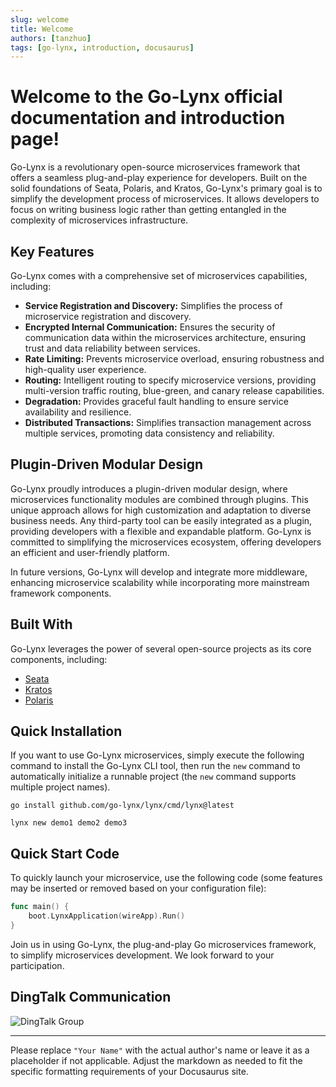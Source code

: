 ```yaml
---
slug: welcome
title: Welcome
authors: [tanzhuo]
tags: [go-lynx, introduction, docusaurus]
---
```


# Welcome to the Go-Lynx official documentation and introduction page!

Go-Lynx is a revolutionary open-source microservices framework that offers a seamless plug-and-play experience for developers. Built on the solid foundations of Seata, Polaris, and Kratos, Go-Lynx's primary goal is to simplify the development process of microservices. It allows developers to focus on writing business logic rather than getting entangled in the complexity of microservices infrastructure.

## Key Features

Go-Lynx comes with a comprehensive set of microservices capabilities, including:

- **Service Registration and Discovery:** Simplifies the process of microservice registration and discovery.
- **Encrypted Internal Communication:** Ensures the security of communication data within the microservices architecture, ensuring trust and data reliability between services.
- **Rate Limiting:** Prevents microservice overload, ensuring robustness and high-quality user experience.
- **Routing:** Intelligent routing to specify microservice versions, providing multi-version traffic routing, blue-green, and canary release capabilities.
- **Degradation:** Provides graceful fault handling to ensure service availability and resilience.
- **Distributed Transactions:** Simplifies transaction management across multiple services, promoting data consistency and reliability.

## Plugin-Driven Modular Design

Go-Lynx proudly introduces a plugin-driven modular design, where microservices functionality modules are combined through plugins. This unique approach allows for high customization and adaptation to diverse business needs. Any third-party tool can be easily integrated as a plugin, providing developers with a flexible and expandable platform. Go-Lynx is committed to simplifying the microservices ecosystem, offering developers an efficient and user-friendly platform.

In future versions, Go-Lynx will develop and integrate more middleware, enhancing microservice scalability while incorporating more mainstream framework components.

## Built With

Go-Lynx leverages the power of several open-source projects as its core components, including:

- [Seata](https://github.com/seata/seata)
- [Kratos](https://github.com/go-kratos/kratos)
- [Polaris](https://github.com/polarismesh/polaris)

## Quick Installation

If you want to use Go-Lynx microservices, simply execute the following command to install the Go-Lynx CLI tool, then run the `new` command to automatically initialize a runnable project (the `new` command supports multiple project names).

```shell
go install github.com/go-lynx/lynx/cmd/lynx@latest
```

```shell
lynx new demo1 demo2 demo3
```

## Quick Start Code

To quickly launch your microservice, use the following code (some features may be inserted or removed based on your configuration file):

```go
func main() {
    boot.LynxApplication(wireApp).Run()
}
```

Join us in using Go-Lynx, the plug-and-play Go microservices framework, to simplify microservices development. We look forward to your participation.

## DingTalk Communication

![DingTalk Group](https://github.com/go-lynx/lynx/assets/32378959/cfeacfb8-95d4-4b23-8299-a868502f1076)

---

Please replace `"Your Name"` with the actual author's name or leave it as a placeholder if not applicable. Adjust the markdown as needed to fit the specific formatting requirements of your Docusaurus site.
